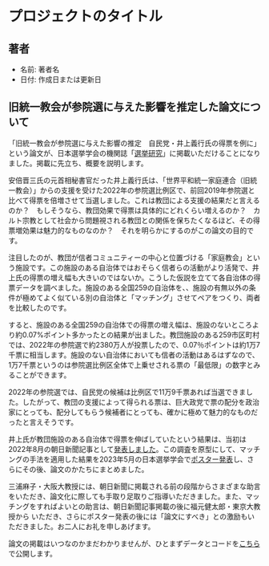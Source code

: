 # プロジェクトのタイトル

## 著者
- 名前: 著者名
- 日付: 作成日または更新日


## 旧統一教会が参院選に与えた影響を推定した論文について
「旧統一教会が参院選に与えた影響の推定　自民党・井上義行氏の得票を例に」という論文が、日本選挙学会の機関誌「[選挙研究](https://www.jaesnet.org/research/publications/index.html)」に掲載いただけることになりました。掲載に先立ち、概要を説明します。


安倍晋三氏の元首相秘書官だった井上義行氏は、「世界平和統一家庭連合（旧統一教会）」からの支援を受けた2022年の参院選比例区で、前回2019年参院選と比べて得票を倍増させて当選しました。これは教団による支援の結果だと言えるのか？　もしそうなら、教団効果で得票は具体的にどれくらい増えるのか？　カルト宗教として社会から問題視される教団との関係を保ちたくなるほど、その得票増効果は魅力的なものなのか？　それを明らかにするのがこの論文の目的です。


注目したのが、教団が信者コミュニティーの中心と位置づける「家庭教会」という施設です。この施設のある自治体ではおそらく信者らの活動がより活発で、井上氏の得票の増え幅も大きいのではないか。こうした仮説を立てて各自治体の得票データを調べました。施設のある全国259の自治体を、、施設の有無以外の条件が極めてよく似ている別の自治体と「マッチング」させてペアをつくり、両者を比較したのです。


すると、施設のある全国259の自治体での得票の増え幅は、施設のないところより約0.07%ポイント多かったとの結果が出ました。教団施設のある259市区町村では、2022年の参院選で約2380万人が投票したので、0.07％ポイントは約1万7千票に相当します。施設のない自治体においても信者の活動はあるはずなので、1万7千票というのは参院選比例区全体で上乗せされる票の「最低限」の数字とみることができます。


2022年の参院選では、自民党の候補は比例区で11万9千票あれば当選できました。したがって、教団の支援によって得られる票は、巨大政党で票の配分を政治家にとっても、配分してもらう候補者にとっても、確かに極めて魅力的なものだったと言えそうです。


井上氏が教団施設のある自治体で得票を伸ばしていたという結果は、当初は2022年8月の朝日新聞記事として[発表しました](https://digital.asahi.com/articles/ASQ8K7VY0Q8CULEI001.html)。この調査を原型にして、マッチングの手法を適用した結果を2023年5月の日本選挙学会で[ポスター発表](https://github.com/ryomakom/UC_inoue/blob/main/%E9%81%B8%E6%8C%99%E5%AD%A6%E4%BC%9A%E3%83%9D%E3%82%B9%E3%82%BF%E3%83%BC.pdf)し、さらにその後、論文のかたちにまとめました。


三浦麻子・大阪大教授には、朝日新聞に掲載される前の段階からさまざまな助言をいただき、論文化に際しても手取り足取りご指導いただきました。また、マッチングをすればよいとの助言は、朝日新聞記事掲載の後に福元健太郎・東京大教授から
いただき、さらにポスター発表の後には「論文にすべき」との激励もいただきました。お二人にお礼を申しあげます。


論文の掲載はいつなのかまだわかりませんが、ひとまずデータとコードを[こちら](https://ryomakom.github.io/UC_inoue2/)で公開します。
